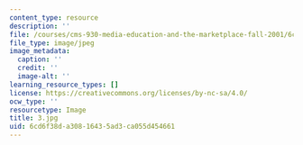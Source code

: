 ```yaml
---
content_type: resource
description: ''
file: /courses/cms-930-media-education-and-the-marketplace-fall-2001/6cd6f38da30816435ad3ca055d454661_3.jpg
file_type: image/jpeg
image_metadata:
  caption: ''
  credit: ''
  image-alt: ''
learning_resource_types: []
license: https://creativecommons.org/licenses/by-nc-sa/4.0/
ocw_type: ''
resourcetype: Image
title: 3.jpg
uid: 6cd6f38d-a308-1643-5ad3-ca055d454661
---
```

